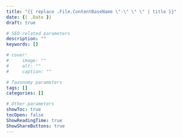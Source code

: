 ```yaml
---
title: "{{ replace .File.ContentBaseName \"-\" \" \" | title }}"
date: {{ .Date }}
draft: true

# SEO-related parameters
description: ""
keywords: []

# cover:
#     image: ""
#     alt: ""
#     caption: ""

# Taxonomy parameters
tags: []
categories: []

# Other parameters
showToc: true
tocOpen: false
ShowReadingTime: true
ShowShareButtons: true
---
```

